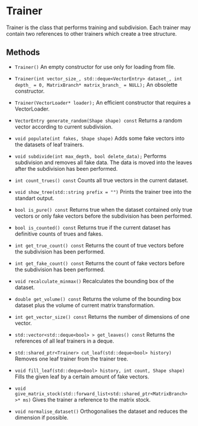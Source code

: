 # Trainer

Trainer is the class that performs training and subdivision. Each trainer may contain two references to other trainers which create a tree structure.

## Methods

* ```Trainer()``` An empty constructor for use only for loading from file.
* ```Trainer(int vector_size_, std::deque<VectorEntry> dataset_, int depth_ = 0, MatrixBranch* matrix_branch_ = NULL);``` An obsolette constructor.
* ```Trainer(VectorLoader* loader);``` An efficient constructor that requires a VectorLoader.

* ```VectorEntry generate_random(Shape shape) const``` Returns a random vector according to current subdivision.

* ```void populate(int fakes, Shape shape)``` Adds some fake vectors into the datasets of leaf trainers.
* ```void subdivide(int max_depth, bool delete_data);``` Performs subdivision and removes all fake data. The data is moved into the leaves after the subdivision has been performed.

* ```int count_trues() const``` Counts all true vectors in the current dataset.

* ```void show_tree(std::string prefix = "")``` Prints the trainer tree into the standart output.

* ```bool is_pure() const``` Returns true when the dataset contained only true vectors or only fake vectors before the subdivision has been performed.
* ```bool is_counted() const``` Returns true if the current dataset has definitive counts of trues and fakes.
* ```int get_true_count() const``` Returns the count of true vectors before the subdivision has been performed.
* ```int get_fake_count() const``` Returns the count of fake vectors before the subdivision has been performed.

* ```void recalculate_minmax()``` Recalculates the bounding box of the dataset.
* ```double get_volume() const``` Returns the volume of the bounding box dataset plus the volume of current matrix transformation.
* ```int get_vector_size() const``` Returns the number of dimensions of one vector.

* ```std::vector<std::deque<bool> > get_leaves() const``` Returns the references of all leaf trainers in a deque.
* ```std::shared_ptr<Trainer> cut_leaf(std::deque<bool> history)``` Removes one leaf trainer from the trainer tree.
* ```void fill_leaf(std::deque<bool> history, int count, Shape shape)``` Fills the given leaf by a certain amount of fake vectors.
* ```void give_matrix_stock(std::forward_list<std::shared_ptr<MatrixBranch> >* ms)``` Gives the trainer a reference to the matrix stock.

* ```void normalise_dataset()``` Orthogonalises the dataset and reduces the dimension if possible.
